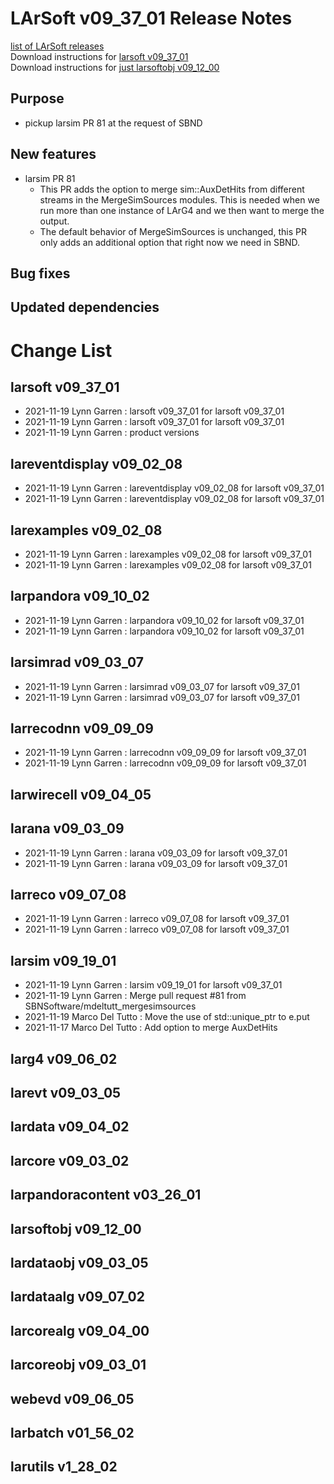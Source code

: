# LArSoft v09_37_01 Release Notes



[list of LArSoft releases](LArSoft_release_list)  
Download instructions for [larsoft v09_37_01](https://scisoft.fnal.gov/scisoft/bundles/larsoft/v09_37_01/larsoft-v09_37_01.html)  
Download instructions for [just larsoftobj v09_12_00](https://scisoft.fnal.gov/scisoft/bundles/larsoftobj/v09_12_00/larsoftobj-v09_12_00.html)

## Purpose

-   pickup larsim PR 81 at the request of SBND

## New features

-   larsim PR 81
    -   This PR adds the option to merge sim::AuxDetHits from different streams in the MergeSimSources modules. This is needed when we run more than one instance of LArG4 and we then want to merge the output.
    -   The default behavior of MergeSimSources is unchanged, this PR only adds an additional option that right now we need in SBND.

## Bug fixes

## Updated dependencies

# Change List

## larsoft v09_37_01

-   2021-11-19 Lynn Garren : larsoft v09_37_01 for larsoft v09_37_01
-   2021-11-19 Lynn Garren : larsoft v09_37_01 for larsoft v09_37_01
-   2021-11-19 Lynn Garren : product versions

## lareventdisplay v09_02_08

-   2021-11-19 Lynn Garren : lareventdisplay v09_02_08 for larsoft v09_37_01
-   2021-11-19 Lynn Garren : lareventdisplay v09_02_08 for larsoft v09_37_01

## larexamples v09_02_08

-   2021-11-19 Lynn Garren : larexamples v09_02_08 for larsoft v09_37_01
-   2021-11-19 Lynn Garren : larexamples v09_02_08 for larsoft v09_37_01

## larpandora v09_10_02

-   2021-11-19 Lynn Garren : larpandora v09_10_02 for larsoft v09_37_01
-   2021-11-19 Lynn Garren : larpandora v09_10_02 for larsoft v09_37_01

## larsimrad v09_03_07

-   2021-11-19 Lynn Garren : larsimrad v09_03_07 for larsoft v09_37_01
-   2021-11-19 Lynn Garren : larsimrad v09_03_07 for larsoft v09_37_01

## larrecodnn v09_09_09

-   2021-11-19 Lynn Garren : larrecodnn v09_09_09 for larsoft v09_37_01
-   2021-11-19 Lynn Garren : larrecodnn v09_09_09 for larsoft v09_37_01

## larwirecell v09_04_05

## larana v09_03_09

-   2021-11-19 Lynn Garren : larana v09_03_09 for larsoft v09_37_01
-   2021-11-19 Lynn Garren : larana v09_03_09 for larsoft v09_37_01

## larreco v09_07_08

-   2021-11-19 Lynn Garren : larreco v09_07_08 for larsoft v09_37_01
-   2021-11-19 Lynn Garren : larreco v09_07_08 for larsoft v09_37_01

## larsim v09_19_01

-   2021-11-19 Lynn Garren : larsim v09_19_01 for larsoft v09_37_01
-   2021-11-19 Lynn Garren : Merge pull request \#81 from SBNSoftware/mdeltutt_mergesimsources
-   2021-11-19 Marco Del Tutto : Move the use of std::unique_ptr to e.put
-   2021-11-17 Marco Del Tutto : Add option to merge AuxDetHits

## larg4 v09_06_02

## larevt v09_03_05

## lardata v09_04_02

## larcore v09_03_02

## larpandoracontent v03_26_01

## larsoftobj v09_12_00

## lardataobj v09_03_05

## lardataalg v09_07_02

## larcorealg v09_04_00

## larcoreobj v09_03_01

## webevd v09_06_05

## larbatch v01_56_02

## larutils v1_28_02
